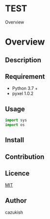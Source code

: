 TEST
====

Overview
# Overview

## Description

## Requirement
* Python 3.7 +
* pyxel 1.0.2

## Usage
```python
import sys
import os
```

## Install

## Contribution

## Licence

[MIT](https://github.com/tcnksm/tool/blob/master/LICENCE)

## Author
cazukish





